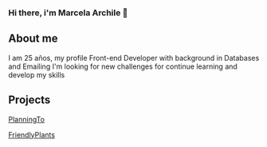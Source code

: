 ### Hi there, i'm Marcela Archile 👋

<!--
**Ayline1695/marchile** is a ✨ _special_ ✨ repository because its `README.md` (this file) appears on your GitHub profile.

Here are some ideas to get you started:

- 🔭 I’m currently working on ...
- 🌱 I’m currently learning ...
- 👯 I’m looking to collaborate on ...
- 🤔 I’m looking for help with ...
- 💬 Ask me about ...
- 📫 How to reach me: ...
- 😄 Pronouns: ...
- ⚡ Fun fact: ...
-->
## About me

I am 25 años, my profile Front-end Developer with background in Databases and Emailing
I'm looking for new challenges for continue learning and develop my skills

## Projects

[PlanningTo](https://planningto.netlify.app/)

[FriendlyPlants](https://friendlyplants.herokuapp.com/)

